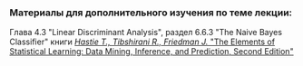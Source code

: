 ### Материалы для дополнительного изучения по теме лекции:

Глава 4.3 "Linear Discriminant Analysis", раздел 6.6.3 "The Naive Bayes Classifier" книги [*Hastie T., Tibshirani R., Friedman J.* "The Elements of Statistical Learning: Data Mining, Inference, and Prediction, Second Edition"](https://web.stanford.edu/~hastie/Papers/ESLII.pdf)

